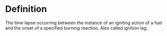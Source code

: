 # Definition

The time lapse occurring between the instance of an igniting action of a
fuel and the onset of a specified burning reaction. Also called ignition
lag.
